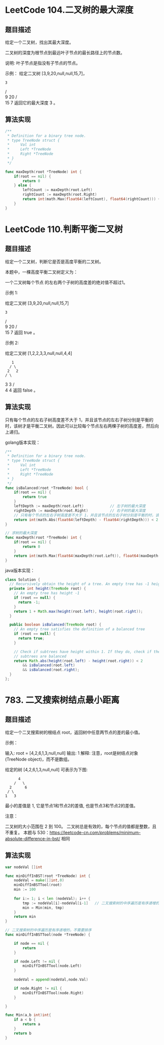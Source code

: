 # LeetCode 104.二叉树的最大深度

## 题目描述

给定一个二叉树，找出其最大深度。

二叉树的深度为根节点到最远叶子节点的最长路径上的节点数。

说明: 叶子节点是指没有子节点的节点。

示例：
给定二叉树 [3,9,20,null,null,15,7]，

    3
   / \
  9  20
    /  \
   15   7
返回它的最大深度 3 。

## 算法实现

```go
/**
 * Definition for a binary tree node.
 * type TreeNode struct {
 *     Val int
 *     Left *TreeNode
 *     Right *TreeNode
 * }
 */

func maxDepth(root *TreeNode) int {
    if(root == nil) {
        return 0
    } else {
        leftCount := maxDepth(root.Left)                                        // 递归调用左子树，这个是放在else子句值的
        rightCount := maxDepth(root.Right)
        return int(math.Max(float64(leftCount), float64(rightCount))) + 1       // 注意加上根节点
    }
}
```

# LeetCode 110.判断平衡二叉树

## 题目描述

给定一个二叉树，判断它是否是高度平衡的二叉树。

本题中，一棵高度平衡二叉树定义为：

一个二叉树每个节点 的左右两个子树的高度差的绝对值不超过1。

示例 1:

给定二叉树 [3,9,20,null,null,15,7]

    3
   / \
  9  20
    /  \
   15   7
返回 true 。

示例 2:

给定二叉树 [1,2,2,3,3,null,null,4,4]

       1
      / \
     2   2
    / \
   3   3
  / \
 4   4
返回 false 。

## 算法实现

只有每个节点的左右子树高度差不大于 1，并且该节点的左右子树分别是平衡的时，该树才是平衡二叉树。因此可以比较每个节点左右两棵子树的高度差，然后向上递归。

golang版本实现：
```go
/**
 * Definition for a binary tree node.
 * type TreeNode struct {
 *     Val int
 *     Left *TreeNode
 *     Right *TreeNode
 * }
 */
func isBalanced(root *TreeNode) bool {
    if(root == nil) {
        return true
    }
    leftDepth := maxDepth(root.Left)            // 左子树的最大深度
    rightDepth := maxDepth(root.Right)          // 右子树的最大深度
    // 只有每个节点的左右子树高度差不大于 1，并且该节点的左右子树分别是平衡的时，该树才是平衡二叉树。因此可以比较每个节点左右两棵子树的高度差，然后向上递归。
    return int(math.Abs(float64(leftDepth) - float64(rightDepth))) < 2 && isBalanced(root.Left) && isBalanced(root.Right)
}

// 求树的最大深度
func maxDepth(root *TreeNode) int {
    if(root == nil) {
        return 0
    }
    return int(math.Max(float64(maxDepth(root.Left)), float64(maxDepth(root.Right)))) + 1
}
```
java版本实现：
```java
class Solution {
  // Recursively obtain the height of a tree. An empty tree has -1 height
  private int height(TreeNode root) {
    // An empty tree has height -1
    if (root == null) {
      return -1;
    }
    return 1 + Math.max(height(root.left), height(root.right));
  }

  public boolean isBalanced(TreeNode root) {
    // An empty tree satisfies the definition of a balanced tree
    if (root == null) {
      return true;
    }

    // Check if subtrees have height within 1. If they do, check if the
    // subtrees are balanced
    return Math.abs(height(root.left) - height(root.right)) < 2
        && isBalanced(root.left)
        && isBalanced(root.right);
  }
};
```

# 783. 二叉搜索树结点最小距离

## 题目描述

给定一个二叉搜索树的根结点 root，返回树中任意两节点的差的最小值。

示例：

输入: root = [4,2,6,1,3,null,null]
输出: 1
解释:
注意，root是树结点对象(TreeNode object)，而不是数组。

给定的树 [4,2,6,1,3,null,null] 可表示为下图:

          4
        /   \
      2      6
     / \    
    1   3  

最小的差值是 1, 它是节点1和节点2的差值, 也是节点3和节点2的差值。
 

注意：

二叉树的大小范围在 2 到 100。
二叉树总是有效的，每个节点的值都是整数，且不重复。
本题与 530：https://leetcode-cn.com/problems/minimum-absolute-difference-in-bst/ 相同

## 算法实现

```go
var nodeVal []int

func minDiffInBST(root *TreeNode) int {
    nodeVal = make([]int,0)
    minDiffInBSTTool(root)
    min := 100
    
    for i:= 1; i < len (nodeVal); i++ {
        tmp := nodeVal[i]-nodeVal[i-1]   // 二叉搜索树的中序遍历是有序递增的，所以tmp一定不会是负数，不用求绝对值
        min = Min(min, tmp)
    } 
    return min 
}

// 二叉搜索树的中序遍历是有序递增的，不需要排序
func minDiffInBSTTool(node *TreeNode) {

    if node == nil {
        return
    }

    if node.Left != nil {
        minDiffInBSTTool(node.Left)
    }
   
    nodeVal = append(nodeVal,node.Val)

    if node.Right != nil {
        minDiffInBSTTool(node.Right)
    }

}

func Min(a,b int)int{
    if a < b {
        return a
    }
    return b 
}
```